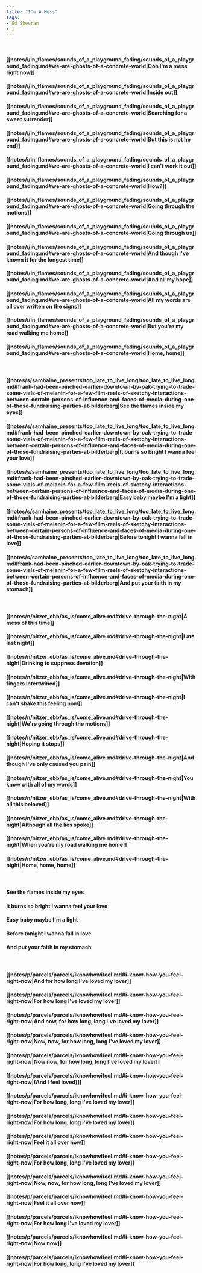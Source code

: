 ```yaml
---
title: "I’m A Mess"
tags:
- Ed Sheeran
- x
---
```

&nbsp;
#### [[notes/i/in_flames/sounds_of_a_playground_fading/sounds_of_a_playground_fading.md#we-are-ghosts-of-a-concrete-world|Ooh I'm a mess right now]]
#### [[notes/i/in_flames/sounds_of_a_playground_fading/sounds_of_a_playground_fading.md#we-are-ghosts-of-a-concrete-world|Inside out]]
#### [[notes/i/in_flames/sounds_of_a_playground_fading/sounds_of_a_playground_fading.md#we-are-ghosts-of-a-concrete-world|Searching for a sweet surrender]]
#### [[notes/i/in_flames/sounds_of_a_playground_fading/sounds_of_a_playground_fading.md#we-are-ghosts-of-a-concrete-world|But this is not he end]]
#### [[notes/i/in_flames/sounds_of_a_playground_fading/sounds_of_a_playground_fading.md#we-are-ghosts-of-a-concrete-world|I can't work it out]]
#### [[notes/i/in_flames/sounds_of_a_playground_fading/sounds_of_a_playground_fading.md#we-are-ghosts-of-a-concrete-world|How?]]
#### [[notes/i/in_flames/sounds_of_a_playground_fading/sounds_of_a_playground_fading.md#we-are-ghosts-of-a-concrete-world|Going through the motions]]
#### [[notes/i/in_flames/sounds_of_a_playground_fading/sounds_of_a_playground_fading.md#we-are-ghosts-of-a-concrete-world|Going through us]]
#### [[notes/i/in_flames/sounds_of_a_playground_fading/sounds_of_a_playground_fading.md#we-are-ghosts-of-a-concrete-world|And though I've known it for the longest time]]
#### [[notes/i/in_flames/sounds_of_a_playground_fading/sounds_of_a_playground_fading.md#we-are-ghosts-of-a-concrete-world|And all my hope]]
#### [[notes/i/in_flames/sounds_of_a_playground_fading/sounds_of_a_playground_fading.md#we-are-ghosts-of-a-concrete-world|All my words are all over written on the signs]]
#### [[notes/i/in_flames/sounds_of_a_playground_fading/sounds_of_a_playground_fading.md#we-are-ghosts-of-a-concrete-world|But you're my road walking me home]]
#### [[notes/i/in_flames/sounds_of_a_playground_fading/sounds_of_a_playground_fading.md#we-are-ghosts-of-a-concrete-world|Home, home]]
&nbsp;
#### [[notes/s/samhaine_presents/too_late_to_live_long/too_late_to_live_long.md#frank-had-been-pinched-earlier-downtown-by-oak-trying-to-trade-some-vials-of-melanin-for-a-few-film-reels-of-sketchy-interactions-between-certain-persons-of-influence-and-faces-of-media-during-one-of-those-fundraising-parties-at-bilderberg|See the flames inside my eyes]]
#### [[notes/s/samhaine_presents/too_late_to_live_long/too_late_to_live_long.md#frank-had-been-pinched-earlier-downtown-by-oak-trying-to-trade-some-vials-of-melanin-for-a-few-film-reels-of-sketchy-interactions-between-certain-persons-of-influence-and-faces-of-media-during-one-of-those-fundraising-parties-at-bilderberg|It burns so bright I wanna feel your love]]
#### [[notes/s/samhaine_presents/too_late_to_live_long/too_late_to_live_long.md#frank-had-been-pinched-earlier-downtown-by-oak-trying-to-trade-some-vials-of-melanin-for-a-few-film-reels-of-sketchy-interactions-between-certain-persons-of-influence-and-faces-of-media-during-one-of-those-fundraising-parties-at-bilderberg|Easy baby maybe I'm a light]]
#### [[notes/s/samhaine_presents/too_late_to_live_long/too_late_to_live_long.md#frank-had-been-pinched-earlier-downtown-by-oak-trying-to-trade-some-vials-of-melanin-for-a-few-film-reels-of-sketchy-interactions-between-certain-persons-of-influence-and-faces-of-media-during-one-of-those-fundraising-parties-at-bilderberg|Before tonight I wanna fall in love]]
#### [[notes/s/samhaine_presents/too_late_to_live_long/too_late_to_live_long.md#frank-had-been-pinched-earlier-downtown-by-oak-trying-to-trade-some-vials-of-melanin-for-a-few-film-reels-of-sketchy-interactions-between-certain-persons-of-influence-and-faces-of-media-during-one-of-those-fundraising-parties-at-bilderberg|And put your faith in my stomach]]
&nbsp;
#### [[notes/n/nitzer_ebb/as_is/come_alive.md#drive-through-the-night|A mess of this time]]
#### [[notes/n/nitzer_ebb/as_is/come_alive.md#drive-through-the-night|Late last night]]
#### [[notes/n/nitzer_ebb/as_is/come_alive.md#drive-through-the-night|Drinking to suppress devotion]]
#### [[notes/n/nitzer_ebb/as_is/come_alive.md#drive-through-the-night|With fingers intertwined]]
#### [[notes/n/nitzer_ebb/as_is/come_alive.md#drive-through-the-night|I can't shake this feeling now]]
#### [[notes/n/nitzer_ebb/as_is/come_alive.md#drive-through-the-night|We're going through the motions]]
#### [[notes/n/nitzer_ebb/as_is/come_alive.md#drive-through-the-night|Hoping it stops]]
#### [[notes/n/nitzer_ebb/as_is/come_alive.md#drive-through-the-night|And though I've only caused you pain]]
#### [[notes/n/nitzer_ebb/as_is/come_alive.md#drive-through-the-night|You know with all of my words]]
#### [[notes/n/nitzer_ebb/as_is/come_alive.md#drive-through-the-night|With all this beloved]]
#### [[notes/n/nitzer_ebb/as_is/come_alive.md#drive-through-the-night|Although all the lies spoke]]
#### [[notes/n/nitzer_ebb/as_is/come_alive.md#drive-through-the-night|When you're my road walking me home]]
#### [[notes/n/nitzer_ebb/as_is/come_alive.md#drive-through-the-night|Home, home, home]]
&nbsp;
#### See the flames inside my eyes
#### It burns so bright I wanna feel your love
#### Easy baby maybe I'm a light
#### Before tonight I wanna fall in love
#### And put your faith in my stomach
&nbsp;
#### [[notes/p/parcels/parcels/iknowhowifeel.md#i-know-how-you-feel-right-now|And for how long I've loved my lover]]
#### [[notes/p/parcels/parcels/iknowhowifeel.md#i-know-how-you-feel-right-now|For how long I've loved my lover]]
#### [[notes/p/parcels/parcels/iknowhowifeel.md#i-know-how-you-feel-right-now|And now, for how long, long I've loved my lover]]
#### [[notes/p/parcels/parcels/iknowhowifeel.md#i-know-how-you-feel-right-now|Now, now, for how long, long I've loved my lover]]
#### [[notes/p/parcels/parcels/iknowhowifeel.md#i-know-how-you-feel-right-now|Now now, for how long, long I've loved my lover]]
#### [[notes/p/parcels/parcels/iknowhowifeel.md#i-know-how-you-feel-right-now|(And I feel loved)]]
#### [[notes/p/parcels/parcels/iknowhowifeel.md#i-know-how-you-feel-right-now|For how long, long I've loved my lover]]
#### [[notes/p/parcels/parcels/iknowhowifeel.md#i-know-how-you-feel-right-now|For how long, long I've loved my lover]]
#### [[notes/p/parcels/parcels/iknowhowifeel.md#i-know-how-you-feel-right-now|Feel it all over now]]
#### [[notes/p/parcels/parcels/iknowhowifeel.md#i-know-how-you-feel-right-now|For how long, long I've loved my lover]]
#### [[notes/p/parcels/parcels/iknowhowifeel.md#i-know-how-you-feel-right-now|Now, now, for how long, long I've loved my lover]]
#### [[notes/p/parcels/parcels/iknowhowifeel.md#i-know-how-you-feel-right-now|Feel it all over now]]
#### [[notes/p/parcels/parcels/iknowhowifeel.md#i-know-how-you-feel-right-now|For how long I've loved my lover]]
#### [[notes/p/parcels/parcels/iknowhowifeel.md#i-know-how-you-feel-right-now|Now now]]
#### [[notes/p/parcels/parcels/iknowhowifeel.md#i-know-how-you-feel-right-now|For how long, long I've loved my lover]]
